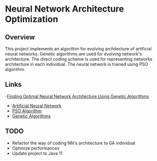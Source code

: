 
# Neural Network Architecture Optimization

## Overview
This project implements an algorithm for evolving architecture of artificial neural networks. Genetic algorithms are used for evolving network's architecture. The direct coding scheme is used for representing networks architecture in each individual. The neural network is trained using PSO algorithm. 

## Links

-[Finding Optimal Neural Network Architecture Using Genetic Algorithms](http://citeseerx.ist.psu.edu/viewdoc/download?doi=10.1.1.447.662&rep=rep1&type=pdf)
- [Artificial Neural Network](https://en.wikipedia.org/wiki/Artificial_neural_network)
- [PSO Algorithm](https://en.wikipedia.org/wiki/Particle_swarm_optimization)
- [Genetic Algorithms](https://en.wikipedia.org/wiki/Genetic_algorithm)

## TODO
- Refactor the way of coding NN's architecture to GA individual
- Optimize performances
- Update project to Java 11